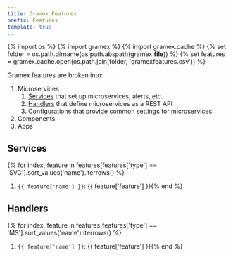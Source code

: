 ```yaml
---
title: Gramex Features
prefix: Features
template: true
...
```


{% import os %}
{% import gramex %}
{% import gramex.cache %}
{% set folder = os.path.dirname(os.path.abspath(gramex.__file__)) %}
{% set features = gramex.cache.open(os.path.join(folder, 'gramexfeatures.csv')) %}

Gramex features are broken into:

1. Microservices
   1. [Services](#services) that set up microservices, alerts, etc.
   2. [Handlers](#handlers) that define microservices as a REST API
   3. [Configurations](#configurations) that provide common settings for microservices
2. Components
3. Apps

## Services

{% for index, feature in features[features['type'] == 'SVC'].sort_values('name').iterrows() %}
1. `{{ feature['name'] }}`: {{ feature['feature'] }}{% end %}

## Handlers

{% for index, feature in features[features['type'] == 'MS'].sort_values('name').iterrows() %}
1. `{{ feature['name'] }}`: {{ feature['feature'] }}{% end %}
